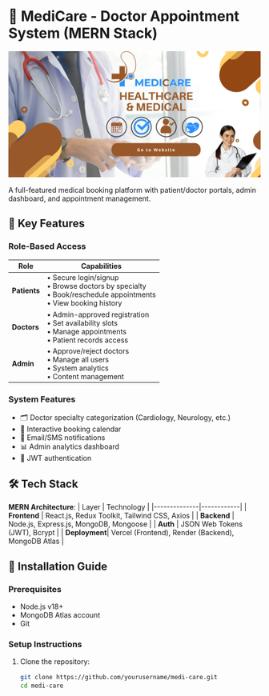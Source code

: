 # 🏥 MediCare - Doctor Appointment System (MERN Stack)

![App Screenshot](/readme-images/banner.png)<!-- Replace with your actual screenshot path -->

A full-featured medical booking platform with patient/doctor portals, admin dashboard, and appointment management.

## 🌟 Key Features

### **Role-Based Access**
| Role        | Capabilities |
|-------------|--------------|
| **Patients** | • Secure login/signup <br> • Browse doctors by specialty <br> • Book/reschedule appointments <br> • View booking history |
| **Doctors**  | • Admin-approved registration <br> • Set availability slots <br> • Manage appointments <br> • Patient records access |
| **Admin**    | • Approve/reject doctors <br> • Manage all users <br> • System analytics <br> • Content management |

### **System Features**
- 🗂️ Doctor specialty categorization (Cardiology, Neurology, etc.)
- 📅 Interactive booking calendar
- 🔔 Email/SMS notifications
- 📊 Admin analytics dashboard
- 🔐 JWT authentication

## 🛠️ Tech Stack

**MERN Architecture**:
| Layer        | Technology |
|--------------|------------|
| **Frontend** | React.js, Redux Toolkit, Tailwind CSS, Axios |
| **Backend**  | Node.js, Express.js, MongoDB, Mongoose |
| **Auth**     | JSON Web Tokens (JWT), Bcrypt |
| **Deployment**| Vercel (Frontend), Render (Backend), MongoDB Atlas |

## 🚀 Installation Guide

### Prerequisites
- Node.js v18+
- MongoDB Atlas account
- Git

### Setup Instructions
1. Clone the repository:
   ```bash
   git clone https://github.com/yourusername/medi-care.git
   cd medi-care

